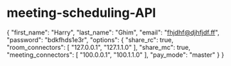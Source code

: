 # meeting-scheduling-API
{
  "first_name": "Harry",
  "last_name": "Ghim",
  "email": "fhjdhf@djhfjdf.ff",
  "password": "bdkfhds1e3r",
  "options": {
    "share_rc": true,
    "room_connectors": [
      "127.0.0.1",
      "127.1.1.0"
    ],
    "share_mc": true,
    "meeting_connectors": [
      "100.0.0.1",
      "100.1.1.0"
    ],
    "pay_mode": "master"
  }
}
